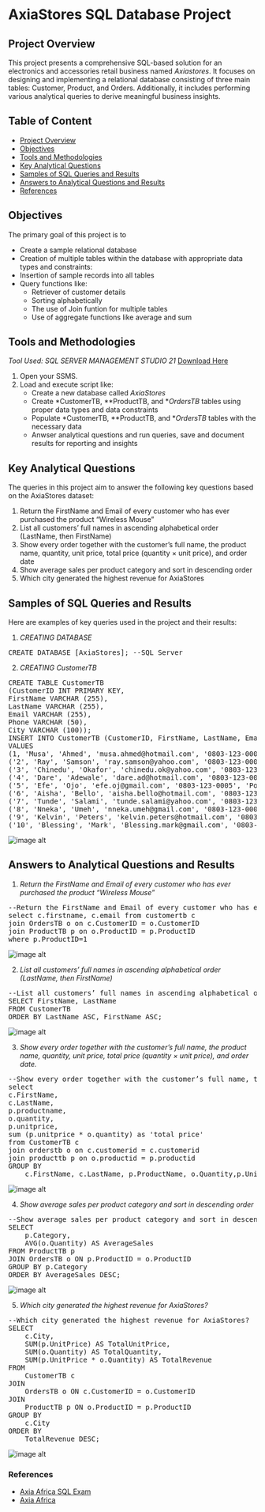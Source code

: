 # AxiaStores SQL Database Project

## Project Overview

This project presents a comprehensive SQL-based solution for an electronics and accessories retail business named *Axiastores*. It focuses on designing and implementing a relational database consisting of three main tables: Customer, Product, and Orders. Additionally, it includes performing various analytical queries to derive meaningful business insights.

## Table of Content
- [Project Overview](#project-overview)
- [Objectives](#objectives)
- [Tools and Methodologies](#tools-and-methodologies)
- [Key Analytical Questions](#key-analytical-questions)
- [Samples of SQL Queries and Results](#samples-of-sql-queries-and-results)
- [Answers to Analytical Questions and Results](#answers-to-analytical-questions-and-results)
- [References](#references)


## Objectives
The primary goal of this project is to
- Create a sample relational database
- Creation of multiple tables within the database with appropriate data types and constraints:
- Insertion of sample records into all tables
- Query functions like:
  - Retriever of customer details
  - Sorting alphabetically
  - The use of Join funtion for multiple tables
  - Use of aggregate functions like average and sum
 

## Tools and Methodologies 
*Tool Used:* *SQL SERVER MANAGEMENT STUDIO 21* [Download Here](https://www.microsoft.com/en-us/sql-server/sql-server-downloads)

1. Open your SSMS.
2. Load and execute script like:
   - Create a new database called *AxiaStores*
   - Create *CustomerTB, **ProductTB, and **OrdersTB* tables using proper data types and data constraints
   - Populate *CustomerTB, **ProductTB, and **OrdersTB* tables with the necessary data
   - Anwser analytical questions and run queries, save and document results for reporting and insights
  


## Key Analytical Questions
The queries in this project aim to answer the following key questions based on the AxiaStores dataset:
1. Return the FirstName and Email of every customer who has ever purchased the product “Wireless Mouse”
2. List all customers’ full names in ascending alphabetical order (LastName, then FirstName)
3. Show every order together with the customer’s full name, the product name, quantity, unit price, total price (quantity × unit price), and order date
4. Show average sales per product category and sort in descending order
5. Which city generated the highest revenue for AxiaStores


## Samples of SQL Queries and Results
Here are examples of key queries used in the project and their results:

1. *CREATING DATABASE*
<pre>
CREATE DATABASE [AxiaStores]; --SQL Server
</pre>

2. *CREATING CustomerTB*
<pre>
CREATE TABLE CustomerTB
(CustomerID INT PRIMARY KEY,
FirstName VARCHAR (255),
LastName VARCHAR (255),
Email VARCHAR (255),
Phone VARCHAR (50),
City VARCHAR (100));
INSERT INTO CustomerTB (CustomerID, FirstName, LastName, Email, Phone, City)
VALUES
(1, 'Musa', 'Ahmed', 'musa.ahmed@hotmail.com', '0803‑123‑0001', 'Lagos'),
('2', 'Ray', 'Samson', 'ray.samson@yahoo.com', '0803‑123‑0002', 'Ibadan'),
('3', 'Chinedu', 'Okafor', 'chinedu.ok@yahoo.com', '0803‑123‑0003', 'Enugu'),
('4', 'Dare', 'Adewale', 'dare.ad@hotmail.com', '0803‑123‑0004', 'Abuja'),
('5', 'Efe', 'Ojo', 'efe.oj@gmail.com', '0803‑123‑0005', 'Port Harcourt'),
('6', 'Aisha', 'Bello', 'aisha.bello@hotmail.com', '0803‑123‑0006', 'Kano'),
('7', 'Tunde', 'Salami', 'tunde.salami@yahoo.com', '0803‑123‑0007', 'Ilorin'),
('8', 'Nneka', 'Umeh', 'nneka.umeh@gmail.com', '0803‑123‑0008', 'Owerri'),
('9', 'Kelvin', 'Peters', 'kelvin.peters@hotmail.com', '0803‑123‑0009', 'Asaba'),
('10', 'Blessing', 'Mark', 'Blessing.mark@gmail.com', '0803‑123‑0010', 'Uyo');
</pre>

![image alt](https://github.com/zulaiiiiikha/SQL-Project/blob/91641f5e7e0897e5e9bf6a1675657f0e041d3d82/CUSTOMERTB.png)

## Answers to Analytical Questions and Results

1. *Return the FirstName and Email of every customer who has ever purchased the product “Wireless Mouse”*
<pre>
--Return the FirstName and Email of every customer who has ever purchased the product “Wireless Mouse”
select c.firstname, c.email from customertb c
join OrdersTB o on c.CustomerID = o.CustomerID
join ProductTB p on o.ProductID = p.ProductID
where p.ProductID=1
</pre>

![image alt](https://github.com/zulaiiiiikha/SQL-Project/blob/2fd4b5cb1064fe3fe355a8852317d42dab141e96/QT1.png)

2. *List all customers’ full names in ascending alphabetical order (LastName, then FirstName)*
<pre>
--List all customers’ full names in ascending alphabetical order (LastName, then FirstName)
SELECT FirstName, LastName
FROM CustomerTB
ORDER BY LastName ASC, FirstName ASC;
</pre>

![image alt](https://github.com/zulaiiiiikha/SQL-Project/blob/7ecf5321156995c7b2420d9b7a03d13f52774270/QT2.png)

3. *Show every order together with the customer’s full name, the product name, quantity, unit price, total price (quantity × unit price), and order date.*
<pre>
--Show every order together with the customer’s full name, the product name, quantity, unit price, total price (quantity × unit price), and order date.
select 
c.FirstName, 
c.LastName,
p.productname, 
o.quantity, 
p.unitprice,  
sum (p.unitprice * o.quantity) as 'total price'
from CustomerTB c
join orderstb o on c.customerid = c.customerid
join producttb p on o.productid = p.productid
GROUP BY 
    c.FirstName, c.LastName, p.ProductName, o.Quantity,p.UnitPrice;
</pre>

![image alt](https://github.com/zulaiiiiikha/SQL-Project/blob/285978e49238ad74a29e19ba68a475dc4f6679b0/QT3.png)

4. *Show average sales per product category and sort in descending order*
<pre>
--Show average sales per product category and sort in descending order
SELECT 
    p.Category,
    AVG(o.Quantity) AS AverageSales
FROM ProductTB p
JOIN OrdersTB o ON p.ProductID = o.ProductID
GROUP BY p.Category
ORDER BY AverageSales DESC;
</pre>

![image alt](https://github.com/zulaiiiiikha/SQL-Project/blob/4bf59e7d4712239d3d3b15cd26d66f7743c76175/QT4.png)

5. *Which city generated the highest revenue for AxiaStores?*
<pre>
--Which city generated the highest revenue for AxiaStores?
SELECT 
    c.City,
    SUM(p.UnitPrice) AS TotalUnitPrice,
    SUM(o.Quantity) AS TotalQuantity,
    SUM(p.UnitPrice * o.Quantity) AS TotalRevenue
FROM 
    CustomerTB c
JOIN 
    OrdersTB o ON c.CustomerID = o.CustomerID
JOIN 
    ProductTB p ON o.ProductID = p.ProductID
GROUP BY 
    c.City
ORDER BY 
    TotalRevenue DESC;
</pre>

![image alt](https://github.com/Icemma/SQL-Projects/blob/493e758d1cba6b3a17ab3402e8bf235f9a3268ef/Screenshot%202025-07-25%20155303.png)

### References
- [Axia Africa SQL Exam](https://drive.google.com/file/d/13chnDFUr7NqbyPSRqy65d9pgeVCM86Ix/view)
- [Axia Africa](https://student.axia.africa)
